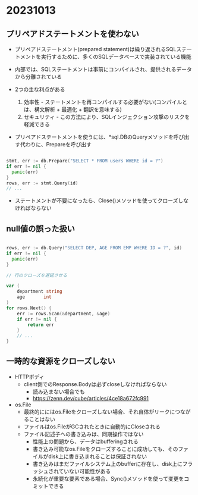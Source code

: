 # 20231013

## プリペアドステートメントを使わない

- プリペアドステートメント(prepared statement)は繰り返されるSQLステートメントを実行するために、多くのSQLデータベースで実装されている機能
- 内部では、SQLステートメントは事前にコンパイルされ、提供されるデータから分離されている
- 2つの主な利点がある
  1. 効率性 - ステートメントを再コンパイルする必要がない(コンパイルとは、構文解析 + 最適化 + 翻訳を意味する)
  2. セキュリティ - この方法により、SQLインジェクション攻撃のリスクを軽減できる

- プリペアドステートメントを使うには、*sql.DBのQueryメソッドを呼び出す代わりに、Prepareを呼び出す

```go

stmt, err := db.Prepare("SELECT * FROM users WHERE id = ?")
if err != nil {
  panic(err)
}
rows, err := stmt.Query(id)
// ...

```

- ステートメントが不要になったら、Close()メソッドを使ってクローズしなければならない

## null値の誤った扱い

```go

rows, err := db.Query("SELECT DEP, AGE FROM EMP WHERE ID = ?", id)
if err != nil {
  panic(err)
}

// 行のクローズを遅延させる

var (
    department string
    age       int
)
for rows.Next() {
    err := rows.Scan(&department, &age)
    if err != nil {
        return err
    }
    // ...
}

```

## 一時的な資源をクローズしない

- HTTPボディ
  - client側でのResponse.Bodyは必ずcloseしなければならない
    - 読み込まない場合でも
    - <https://zenn.dev/cube/articles/4ce18a672fc991>
- os.File
  - 最終的ににはos.Fileをクローズしない場合、それ自体がリークにつながることはない
  - ファイルはos.FileがGCされたときに自動的にCloseされる
  - ファイル記述子への書き込みは、同期操作ではない
    - 性能上の問題から、データはbufferingされる
    - 書き込み可能なos.Fileをクローズすることに成功しても、そのファイルがdisk上に書き込まれることは保証されない
    - 書き込みはまだファイルシステム上のbufferに存在し、disk上にフラッシュされていない可能性がある
    - 永続化が重要な要素である場合、Sync()メソッドを使って変更をコミットできる
